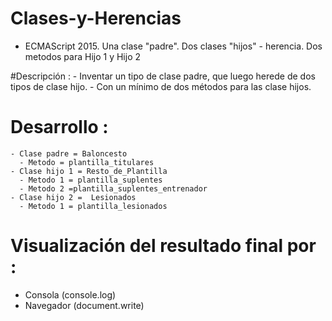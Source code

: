 # Clases-y-Herencias
  - ECMAScript 2015.  Una clase "padre". Dos clases "hijos" - herencia. Dos metodos para Hijo 1 y Hijo 2

 #Descripción : 
    - Inventar un tipo de clase padre, que luego herede de dos tipos de clase hijo.
    - Con un mínimo de dos métodos para las clase hijos.

# Desarrollo : 
    - Clase padre = Baloncesto
      - Metodo = plantilla_titulares
    - Clase hijo 1 = Resto_de_Plantilla 
      - Metodo 1 = plantilla_suplentes
      - Metodo 2 =plantilla_suplentes_entrenador
    - Clase hijo 2 =  Lesionados
      - Metodo 1 = plantilla_lesionados

# Visualización del resultado final por :
   - Consola (console.log)
   - Navegador (document.write) 
        

